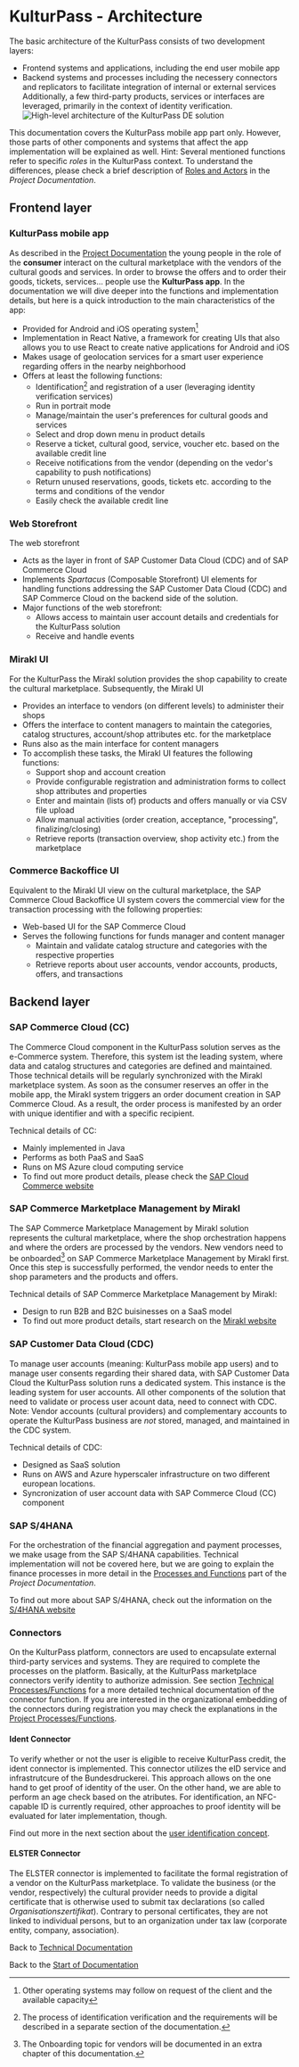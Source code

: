 # KulturPass - Architecture

The basic architecture of the KulturPass consists of two development layers:

- Frontend systems and applications, including the end user mobile app
- Backend systems and processes including the necessery connectors and replicators to facilitate integration of internal or external services
Additionally, a few third-party products, services or interfaces are leveraged, primarily in the context of identity verification.
![High-level architecture of the KulturPass DE solution](../images/architecture-01.1.jpg)

This documentation covers the KulturPass mobile app part only. However, those parts of other components and systems that affect the app implementation will be explained as well.
Hint: Several mentioned functions refer to specific _roles_ in the KulturPass context. To understand the differences, please check a brief description of [Roles and Actors](../project-documentation/project-roles-and-actors.md) in the _Project Documentation_.

## Frontend layer

### KulturPass mobile app

As described in the [Project Documentation](../project-documentation/project-objectives.md) the young people in the role of the **consumer** interact on the cultural marketplace with the vendors of the cultural goods and services. In order to browse the offers and to order their goods, tickets, services... people use the **KulturPass app**. In the documentation we will dive deeper into the functions and implementation details, but here is a quick introduction to the main characteristics of the app:

- Provided for Android and iOS operating system[^1]
- Implementation in React Native, a framework for creating UIs that also allows you to use React to create native applications for Android and iOS
- Makes usage of geolocation services for a smart user experience regarding offers in the nearby neighborhood 
- Offers at least the following functions:
  - Identification[^2] and registration of a user (leveraging identity verification services)
  - Run in portrait mode
  - Manage/maintain the user's preferences for cultural goods and services
  - Select and drop down menu in product details
  - Reserve a ticket, cultural good, service, voucher etc. based on the available credit line
  - Receive notifications from the vendor (depending on the vedor's capability to push notifications)
  - Return unused reservations, goods, tickets etc. according to the terms and conditions of the vendor
  - Easily check the available credit line

### Web Storefront

The web storefront

- Acts as the layer in front of SAP Customer Data Cloud (CDC) and of SAP Commerce Cloud
- Implements _Spartacus_ (Composable Storefront) UI elements for handling functions addressing the SAP Customer Data Cloud (CDC) and SAP Commerce Cloud on the backend side of the solution.
- Major functions of the web storefront:
  - Allows access to maintain user account details and credentials for the KulturPass solution
  - Receive and handle events

### Mirakl UI

For the KulturPass the Mirakl solution provides the shop capability to create the cultural marketplace. Subsequently, the Mirakl UI

- Provides an interface to vendors (on different levels) to administer their shops
- Offers the interface to content managers to maintain the categories, catalog structures, account/shop attributes etc. for the marketplace
- Runs also as the main interface for content managers
- To accomplish these tasks, the Mirakl UI features the following functions:
  - Support shop and account creation
  - Provide configurable registration and administration forms to collect shop attributes and properties
  - Enter and maintain (lists of) products and offers manually or via CSV file upload
  - Allow manual activities (order creation, acceptance, "processing", finalizing/closing)
  - Retrieve reports (transaction overview, shop activity etc.) from the marketplace

### Commerce Backoffice UI

Equivalent to the Mirakl UI view on the cultural marketplace, the SAP Commerce Cloud Backoffice UI system covers the commercial view for the transaction processing with the following properties:

- Web-based UI for the SAP Commerce Cloud
- Serves the following functions for funds manager and content manager
  - Maintain and validate catalog structure and categories with the respective properties
  - Retrieve reports about user accounts, vendor accounts, products, offers, and transactions  

## Backend layer

### SAP Commerce Cloud (CC)

The Commerce Cloud component in the KulturPass solution serves as the e-Commerce system. Therefore, this system ist the leading system, where data and catalog structures and categories are defined and maintained. Those technical details will be regularly synchronized with the Mirakl marketplace system. As soon as the consumer reserves an offer in the mobile app, the Mirakl system triggers an order document creation in SAP Commerce Cloud. As a result, the order process is manifested by an order with unique identifier and with a specific recipient.

Technical details of CC:

- Mainly implemented in Java
- Performs as both PaaS and SaaS
- Runs on MS Azure cloud computing service
- To find out more product details, please check the [SAP Cloud Commerce website](https://www.sap.com/germany/products/crm/commerce-cloud.html)

### SAP Commerce Marketplace Management by Mirakl

The SAP Commerce Marketplace Management by Mirakl solution represents the cultural marketplace, where the shop orchestration happens and where the orders are processed by the vendors. New vendors need to be onboarded[^3] on SAP Commerce Marketplace Management by Mirakl first. Once this step is successfully performed, the vendor needs to enter the shop parameters and the products and offers.

Technical details of SAP Commerce Marketplace Management by Mirakl:

- Design to run B2B and B2C buisinesses on a SaaS model
- To find out more product details, start research on the [Mirakl website](https://www.sap.com/germany/products/crm/commerce-marketplace-management.html)

### SAP Customer Data Cloud (CDC)

To manage user accounts (meaning: KulturPass mobile app users) and to manage user consents regarding their shared data, with SAP Customer Data Cloud the KulturPass solution runs a dedicated system. This instance is the leading system for user accounts. All other components of the solution that need to validate or process user acount data, need to connect with CDC.
Note: Vendor accounts (cultural providers) and complementary accounts to operate the KulturPass business are _not_ stored, managed, and maintained in the CDC system.

Technical details of CDC:

- Designed as SaaS solution
- Runs on AWS and Azure hyperscaler infrastructure on two different european locations.
- Syncronization of user account data with SAP Commerce Cloud (CC) component
  
### SAP S/4HANA

For the orchestration of the financial aggregation and payment processes, we make usage from the SAP S/4HANA capabilities. Technical implementation will not be covered here, but we are going to explain the finance processes in more detail in the [Processes and Functions](../project-documentation/project-processes-and-functions.md) part of the _Project Documentation_.

To find out more about SAP S/4HANA, check out the information on the [S/4HANA website](https://www.sap.com/germany/products/erp/s4hana.html)

### Connectors

On the KulturPass platform, connectors are used to encapsulate external third-party services and systems. They are required to complete the processes on the platform. Basically, at the KulturPass marketplace connectors verify identity to authorize admission. See section [Technical Processes/Functions](technical-processes-and-functions.md) for a more detailed technical documentation of the connector function. If you are interested in the organizational embedding of the connectors during registration you may check the explanations in the [Project Processes/Functions](../project-documentation/project-processes-and-functions.md).

#### Ident Connector

To verify whether or not the user is eligible to receive KulturPass credit, the ident connector is implemented. This connector utilizes the eID service and infrastrutcure of the Bundesdruckerei. This approach allows on the one hand to get proof of identity of the user. On the other hand, we are able to perform an age check based on the atributes.
For identification, an NFC-capable ID is currently required, other approaches to proof identity will be evaluated for later implementation, though.

Find out more in the next section about the [user identification concept](user-identification-concept.md).

#### ELSTER Connector

The ELSTER connector is implemented to facilitate the formal registration of a vendor on the KulturPass marketplace. To validate the business (or the vendor, respectively) the cultural provider needs to provide a digital certificate that is otherwise used to submit tax declarations (so called _Organisationszertifikat_). Contrary to personal certificates, they are not linked to individual persons, but to an organization under tax law (corporate entity, company, association).

Back to [Technical Documentation](README.md)

Back to the [Start of Documentation](../README.md)

[^1]: Other operating systems may follow on request of the client and the available capacity
[^2]: The process of identification verification and the requirements will be described in a separate section of the documentation.
[^3]: The Onboarding topic for vendors will be documented in an extra chapter of this documentation.
